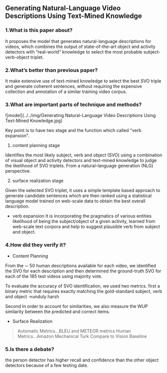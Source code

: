 ## Generating Natural-Language Video Descriptions Using Text-Mined Knowledge

### 1.What is this paper about?

It proposes the model that generates natural-language descriptions for videos, which combines the output of state-of-the-art object and activity detectors with “real-world” knowledge to select the most probable subject-verb-object triplet.

### 2.What’s better than previous paper?

It make extensive use of text-mined knowledge to select the best SVO triple and generate coherent sentences, without requiring the expensive collection and annotation of a similar training video corpus.

### 3.What are important parts of technique and methods?

![model](../../img/Generating Natural-Language Video Descriptions Using Text-Mined Knowledge.jpg) 


Key point is to have two stage and the function which called "verb expansion".

1. content planning stage

Identifies the most likely subject, verb and object (SVO) using a combination of visual object and activity detectors and text-mined knowledge to judge the likelihood of SVO triplets. From a natural-language generation (NLG) perspective.


2. surface realization stage

Given the selected SVO triplet, it uses a simple template based approach to generate candidate sentences which are then ranked using a statistical language model trained on web-scale data to obtain the best overall description. 

* verb expansion
It is incorporating the pragmatics of various entities likelihood of being the subject/object of a given activity, learned from web-scale text corpora and help to suggest plausible verb from subject and object.



### 4.How did they verify it?
* Content Planning

From the ∼ 50 human descriptions available for each video, we identified the SVO for each description and then determined the ground-truth SVO for each of the 185 test videos using majority vote.

To evaluate the accuracy of SVO identification, we used two metrics. 
first 
a binary metric that requires exactly matching the gold-standard subject, verb and object
→unduly harsh

Second
In order to account for similarities, we also measure the WUP similarity between the predicted and correct items.


* Surface Realization

> Automatic Metrics...BLEU and METEOR metrics
> Human Metrics...Amazon Mechanical Turk
> Compare to Vision Baseline




### 5.Is there a debate?

the person detector has higher recall and confidence than the other object detectors because of a few testing date. 
